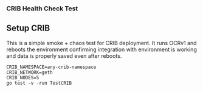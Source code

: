 ### CRIB Health Check Test

## Setup CRIB
This is a simple smoke + chaos test for CRIB deployment.
It runs OCRv1 and reboots the environment confirming integration with environment is working and data is properly saved even after reboots.

```shell
CRIB_NAMESPACE=any-crib-namespace
CRIB_NETWORK=geth
CRIB_NODES=5
go test -v -run TestCRIB
```